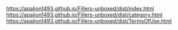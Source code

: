 https://apalion1493.github.io/Fillers-unboxed/dist/index.html <br/>
https://apalion1493.github.io/Fillers-unboxed/dist/category.html <br/>
https://apalion1493.github.io/Fillers-unboxed/dist/TermsOfUse.html <br/>
